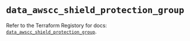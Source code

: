# `data_awscc_shield_protection_group`

Refer to the Terraform Registory for docs: [`data_awscc_shield_protection_group`](https://registry.terraform.io/providers/hashicorp/awscc/0.70.0/docs/data-sources/shield_protection_group).

